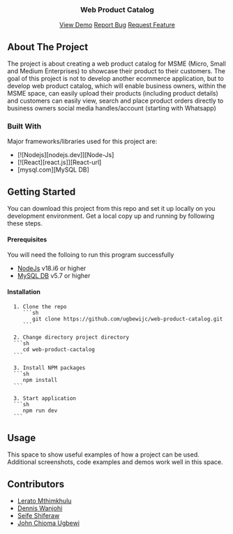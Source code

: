 <div align="center">
   <h3 align="center">Web Product Catalog</h3>
      <p align="center">
         <a href="#">View Demo</a>
         <a href="https://github.com/ugbewijc/web-product-catalog/issues">Report Bug</a>
         <a href="https://github.com/ugbewijc/web-product-catalog/issues">Request Feature</a>
      </p>
</div>

## About The Project

The project is about creating a web product catalog for MSME (Micro, Small and Medium Enterprises) to showcase their product to their customers. The goal of this project is not to develop another ecommerce application, but to develop web product catalog, which will enable business owners, within the MSME space, can easily upload their products (including product details) and customers can easily view, search and place product orders directly to business owners social media handles/account (starting with Whatsapp)

### Built With

Major frameworks/libraries used for this project are:
   * [![Nodejs][nodejs.dev]][Node-Js]
   * [![React][react.js]][React-url]
   * [mysql.com][MySQL DB]

## Getting Started

You can download this project from this repo and set it up locally on you development environment. Get a local copy up and running by following these steps.
   #### Prerequisites
   You will need the folloing to run this program successfully
   - [NodeJs](https://nodejs.org/en/download) v18.i6 or higher
   - [MySQL DB](https://dev.mysql.com/doc/refman/5.7/en/general-installation-issues.html) v5.7 or higher
   
   #### Installation
      
      1. Clone the repo
         ```sh
            git clone https://github.com/ugbewijc/web-product-catalog.git
         ```
      
      2. Change directory project directory
      ```sh
         cd web-product-cactalog
      ```

      3. Install NPM packages
      ```sh
         npm install
      ```
      
      3. Start application
      ```sh
         npm run dev 
      ```
## Usage

This space to show useful examples of how a project can be used. Additional screenshots, code examples and demos work well in this space.

## Contributors
- [Lerato Mthimkhulu](https://github.com/Lerato-Lee)
- [Dennis Wanjohi](https://github.com/Frenol021)
- [Seife Shiferaw](https://github.com/siluye)
- [John Chioma Ugbewi](https://github.com/ugbewijc)